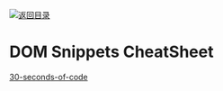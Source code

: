 [![返回目录](https://parg.co/UCb)](https://parg.co/UCH) 
 
 
# DOM Snippets CheatSheet

[30-seconds-of-code](https://github.com/Chalarangelo/30-seconds-of-code)
